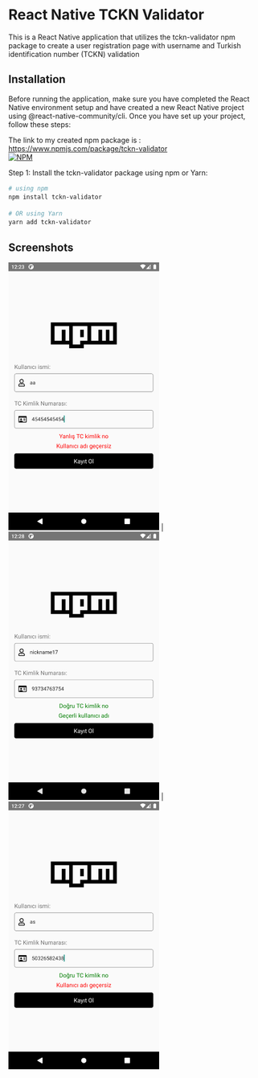 # React Native TCKN Validator

This is a React Native application that utilizes the tckn-validator npm package to create a user registration page with username and Turkish identification number (TCKN) validation



## Installation

Before running the application, make sure you have completed the React Native environment setup and have created a new React Native project using @react-native-community/cli. Once you have set up your project, follow these steps:

The link to my created npm package is : https://www.npmjs.com/package/tckn-validator  
[![NPM](https://img.shields.io/npm/v/tckn-validator.svg)](https://www.npmjs.com/package/tckn-validator)

Step 1: Install the tckn-validator package using npm or Yarn:

```bash
# using npm
npm install tckn-validator

# OR using Yarn
yarn add tckn-validator
```

## Screenshots

<img src="assets/1.png" alt="Screenshot 1" width="300" /> | <img src="assets/2.png" alt="Screenshot 2" width="300" /> | <img src="assets/3.png" alt="Screenshot 3" width="300" />




